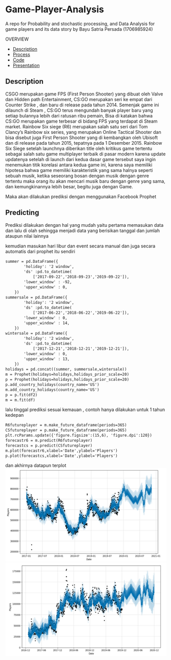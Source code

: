 # Game-Player-Analysis
A repo for Probability and stochastic processing, and Data Analysis for game players and its data story
by
Bayu Satria Persada              (1706985924)

OVERVIEW
* [Description](#Description)
* [Process](#Predicting)
* [Code](https://github.com/Bayusatriapersada/Game-Player-Analysis/blob/master/Game_Player_analysis.ipynb)
* [Presentation]()


## Description
CSGO merupakan game FPS (First Person Shooter) yang dibuat oleh Valve dan Hidden path Entertainment, CS:GO merupakan seri ke empat dari Counter Strike , dan baru di release pada tahun 2014. Semenjak game ini dilaunch di Steam , CS:GO terus mengundah banyak player baru  yang setiap bulannya lebih dari ratusan ribu pemain, Bisa di katakan bahwa CS:GO merupakan game terbesar di bidang FPS yang terdapat di Steam market.
Rainbow Six siege (R6) merupakan salah satu seri dari Tom Clancy’s Rainbow six series, yang merupakan Online Tactical Shooter dan bisa disebut juga First Person Shooter yang di kembangkan oleh Ubisoft dan di release pada tahun 2015, tepatnya pada 1 Desember 2015.
Rainbow Six Siege setelah launchnya diberikan title oleh kritikus game tertentu sebagai salah satu game multiplayer terbaik di pasar modern karena update updatenya setelah di launch
dari kedua dasar game tersebut saya ingin menemukan titik korelasi antara kedua game ini, karena saya memiliki hipotesa bahwa game memiliki karakteristik yang sama halnya seperti sebuah musik, ketika seseorang bosan dengan musik dengan genre tertentu maka orang itu akan mencari musik baru dengan genre yang sama, dan kemungkinannya lebih besar, begitu juga dengan Game.

Maka akan dilakukan prediksi dengan menggunakan Facebook Prophet

## Predicting
Prediksi dilakukan dengan hal yang mudah yaitu pertama memasukan data dan lalu di olah sehingga menjadi data yang berisikan tanggal dan jumlah ataupun nilai lainnya

kemudian masukan hari libur dan event secara manual dan juga secara automatis dari prophet itu sendiri
```
summer = pd.DataFrame({
        'holiday': '2 window',
        'ds' :pd.to_datetime(
            ['2017-09-22','2018-09-23','2019-09-22']),
        'lower_window' : -92,
        'upper_window' : 0,       
    })
summersale = pd.DataFrame({
        'holiday': '2 window',
        'ds' :pd.to_datetime(
            ['2017-06-22','2018-06-22','2019-06-22']),
        'lower_window' : 0,
        'upper_window' : 14,       
    })
wintersale = pd.DataFrame({
        'holiday': '2 window',
        'ds' :pd.to_datetime(
            ['2017-12-21','2018-12-21','2019-12-21']),
        'lower_window' : 0,
        'upper_window' : 13,       
    })
holidays = pd.concat((summer, summersale,wintersale))
m = Prophet(holidays=holidays,holidays_prior_scale=20)
p = Prophet(holidays=holidays,holidays_prior_scale=20)
p.add_country_holidays(country_name='US')
m.add_country_holidays(country_name='US')
p = p.fit(df2)
m = m.fit(df)
```
lalu tinggal prediksi sesuai kemauan , contoh hanya dilakukan untuk 1 tahun kedepan
```
R6futureplayer = m.make_future_dataframe(periods=365)
CSfutureplayer = p.make_future_dataframe(periods=365)
plt.rcParams.update({'figure.figsize':(15,6), 'figure.dpi':120})
forecastr6 = m.predict(R6futureplayer)
forecastcs = p.predict(CSfutureplayer)
m.plot(forecastr6,xlabel='Date',ylabel='Players')
p.plot(forecastcs,xlabel='Date',ylabel='Players')
```
dan akhirnya datapun terplot
![CsGopredict](https://github.com/Bayusatriapersada/Game-Player-Analysis/blob/master/Image/Csgo.PNG)
![r6predict](https://github.com/Bayusatriapersada/Game-Player-Analysis/blob/master/Image/R6.PNG)
